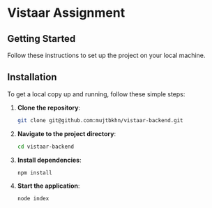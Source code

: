 # Vistaar Assignment

## Getting Started

Follow these instructions to set up the project on your local machine.

## Installation

To get a local copy up and running, follow these simple steps:

1. **Clone the repository**:
    ```sh
    git clone git@github.com:mujtbkhn/vistaar-backend.git
    ```
2. **Navigate to the project directory**:
    ```sh
    cd vistaar-backend
    ```
3. **Install dependencies**:
    ```sh
    npm install
    ```
4. **Start the application**:
    ```sh
    node index
    ```

